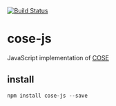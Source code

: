 [![Build Status](https://travis-ci.org/erdtman/cose-js.svg?branch=master)](https://travis-ci.org/erdtman/cose-js)
# cose-js
JavaScript implementation of [COSE](https://tools.ietf.org/html/draft-ietf-cose-msg)

## install
```
npm install cose-js --save
```
